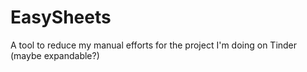 # EasySheets
A tool to reduce my manual efforts for the project I'm doing on Tinder (maybe expandable?)

